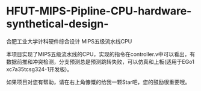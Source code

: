 # HFUT-MIPS-Pipline-CPU-hardware-synthetical-design-
合肥工业大学计科硬件综合设计 MIPS五级流水线CPU

本项目实现了MIPS五级流水线的CPU，实现的指令在controller.v中可以看出，有数据前推和冲突检测，分支预测总是预测跳转失败，可以仿真和上板(适用于EGo1 xc7a35tcsg324-1开发板)。

如果项目对您有帮助，请在右上角慷慨的给我一颗Star吧，您的鼓励很重要哦。
